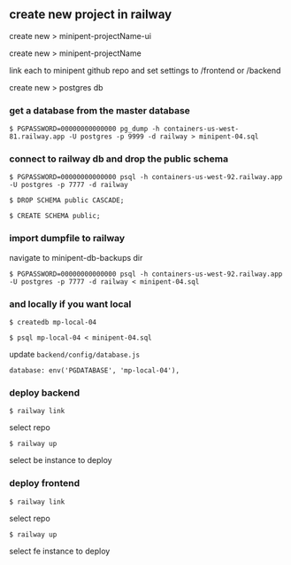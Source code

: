 ## create new project in railway

create new > minipent-projectName-ui

create new > minipent-projectName


link each to minipent github repo and set settings to /frontend or /backend

create new > postgres db



### get a database from the master database

`$ PGPASSWORD=00000000000000 pg_dump -h containers-us-west-81.railway.app -U postgres -p 9999 -d railway > minipent-04.sql`



### connect to railway db and drop the public schema

`$ PGPASSWORD=00000000000000 psql -h containers-us-west-92.railway.app -U postgres -p 7777 -d railway`

`$ DROP SCHEMA public CASCADE;`

`$ CREATE SCHEMA public;`



### import dumpfile to railway

navigate to minipent-db-backups dir

`$ PGPASSWORD=00000000000000 psql -h containers-us-west-92.railway.app -U postgres -p 7777 -d railway < minipent-04.sql`



### and locally if you want local

`$ createdb mp-local-04`

`$ psql mp-local-04 < minipent-04.sql`

update `backend/config/database.js`

```
database: env('PGDATABASE', 'mp-local-04'),
```


### deploy backend

`$ railway link`

select repo

`$ railway up`

select be instance to deploy




### deploy frontend

`$ railway link`

select repo

`$ railway up`

select fe instance to deploy

